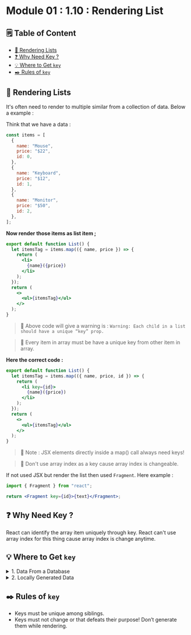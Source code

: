 # Module 01 : 1.10 : Rendering List

## 🗒️ Table of Content

- [📜 Rendering Lists](#📜-rendering-lists)
- [❓ Why Need Key ?](#❓-why-need-key)
- [💡 Where to Get `key`](#💡-where-to-get-key)
- [✒️ Rules of `key`](#✒️-rules-of-key)

## 📜 Rendering Lists

It's often need to render to multiple similar from a collection of data. Below a example :

Think that we have a data :

```jsx
const items = [
  {
    name: "Mouse",
    price: "$22",
    id: 0,
  },
  {
    name: "Keyboard",
    price: "$12",
    id: 1,
  },
  {
    name: "Monitor",
    price: "$50",
    id: 2,
  },
];
```

**Now render those items as list item ;**

```jsx
export default function List() {
  let itemsTag = items.map(({ name, price }) => {
    return (
      <li>
        {name}({price})
      </li>
    );
  });
  return (
    <>
      <ul>{itemsTag}</ul>
    </>
  );
}
```

> 🔴 Above code will give a warning is : `Warning: Each child in a list should have a unique “key” prop.`

> 📗 Every item in array must be have a unique key from other item in array.

**Here the correct code :**

```jsx
export default function List() {
  let itemsTag = items.map(({ name, price, id }) => {
    return (
      <li key={id}>
        {name}({price})
      </li>
    );
  });
  return (
    <>
      <ul>{itemsTag}</ul>
    </>
  );
}
```

> 📝 Note : JSX elements directly inside a map() call always need keys!

> 🔴 Don't use array index as a key cause array index is changeable.

If not used JSX but render the list then used `Fragment`. Here example :

```jsx
import { Fragment } from "react";

return <Fragment key={id}>{text}</Fragment>;
```

## ❓ Why Need Key ?

React can identify the array item uniquely through key. React can't use array index for this thing cause array index is change anytime.

## 💡 Where to Get `key`

<details>
<summary>1. Data From a Database</summary>
If data is coming from a database, you can use the database keys/IDs, which are unique by nature.
</details>

<details>
<summary>2. Locally Generated Data</summary>

If data is generated and persisted locally (e.g. notes in a note-taking app), use an incrementing counter, [crypto.randomUUID()](https://developer.mozilla.org/en-US/docs/Web/API/Crypto/randomUUID) or a package like [uuid](https://www.npmjs.com/package/uuid) when creating items.

</details>

## ✒️ Rules of `key`

- Keys must be unique among siblings.
- Keys must not change or that defeats their purpose! Don’t generate them while rendering.
